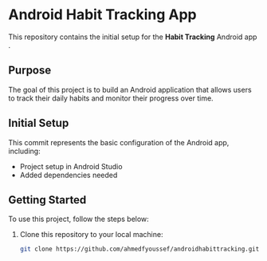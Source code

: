 # Android Habit Tracking App

This repository contains the initial setup for the **Habit Tracking** Android app .

## Purpose

The goal of this project is to build an Android application that allows users to track their daily habits and monitor their progress over time.

## Initial Setup

This commit represents the basic configuration of the Android app, including:
- Project setup in Android Studio
- Added dependencies needed 


## Getting Started

To use this project, follow the steps below:

1. Clone this repository to your local machine:
   ```bash
   git clone https://github.com/ahmedfyoussef/androidhabittracking.git
